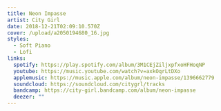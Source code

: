 ```yaml
---
title: Neon Impasse
artist: City Girl
date: 2018-12-21T02:09:10.570Z
cover: /upload/a2050194680_16.jpg
styles:
  - Soft Piano
  - Lofi
links:
  spotify: https://play.spotify.com/album/3M1CEjZiljxpfxoHFHoqNP
  youtube: https://music.youtube.com/watch?v=axkOqrLtDXo
  applemusic: https://music.apple.com/album/neon-impasse/1396662779
  soundcloud: https://soundcloud.com/citygrl/tracks
  bandcamp: https://city-girl.bandcamp.com/album/neon-impasse
  deezer: ""
---
```

